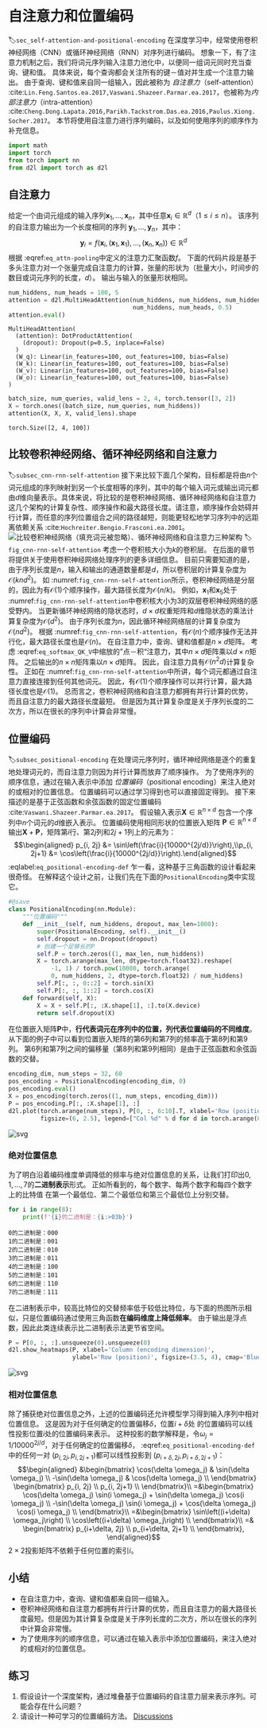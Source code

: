 # 自注意力和位置编码
:label:`sec_self-attention-and-positional-encoding`
在深度学习中，经常使用卷积神经网络（CNN）或循环神经网络（RNN）对序列进行编码。
想象一下，有了注意力机制之后，我们将词元序列输入注意力池化中，以便同一组词元同时充当查询、键和值。
具体来说，每个查询都会关注所有的键－值对并生成一个注意力输出。
由于查询、键和值来自同一组输入，因此被称为
*自注意力*（self-attention）
 :cite:`Lin.Feng.Santos.ea.2017,Vaswani.Shazeer.Parmar.ea.2017`，也被称为*内部注意力*（intra-attention） :cite:`Cheng.Dong.Lapata.2016,Parikh.Tackstrom.Das.ea.2016,Paulus.Xiong.Socher.2017`。
本节将使用自注意力进行序列编码，以及如何使用序列的顺序作为补充信息。
```python
import math
import torch
from torch import nn
from d2l import torch as d2l
```
## **自注意力**
给定一个由词元组成的输入序列$\mathbf{x}_1, \ldots, \mathbf{x}_n$，其中任意$\mathbf{x}_i \in \mathbb{R}^d$（$1 \leq i \leq n$）。
该序列的自注意力输出为一个长度相同的序列
$\mathbf{y}_1, \ldots, \mathbf{y}_n$，其中：
$$\mathbf{y}_i = f(\mathbf{x}_i, (\mathbf{x}_1, \mathbf{x}_1), \ldots, (\mathbf{x}_n, \mathbf{x}_n)) \in \mathbb{R}^d$$
根据 :eqref:`eq_attn-pooling`中定义的注意力汇聚函数$f$。
下面的代码片段是基于多头注意力对一个张量完成自注意力的计算，张量的形状为（批量大小，时间步的数目或词元序列的长度，$d$）。
输出与输入的张量形状相同。
```python
num_hiddens, num_heads = 100, 5
attention = d2l.MultiHeadAttention(num_hiddens, num_hiddens, num_hiddens,
                                   num_hiddens, num_heads, 0.5)
attention.eval()
```
    MultiHeadAttention(
      (attention): DotProductAttention(
        (dropout): Dropout(p=0.5, inplace=False)
      )
      (W_q): Linear(in_features=100, out_features=100, bias=False)
      (W_k): Linear(in_features=100, out_features=100, bias=False)
      (W_v): Linear(in_features=100, out_features=100, bias=False)
      (W_o): Linear(in_features=100, out_features=100, bias=False)
    )
```python
batch_size, num_queries, valid_lens = 2, 4, torch.tensor([3, 2])
X = torch.ones((batch_size, num_queries, num_hiddens))
attention(X, X, X, valid_lens).shape
```
    torch.Size([2, 4, 100])
## 比较卷积神经网络、循环神经网络和自注意力
:label:`subsec_cnn-rnn-self-attention`
接下来比较下面几个架构，目标都是将由$n$个词元组成的序列映射到另一个长度相等的序列，其中的每个输入词元或输出词元都由$d$维向量表示。具体来说，将比较的是卷积神经网络、循环神经网络和自注意力这几个架构的计算复杂性、顺序操作和最大路径长度。请注意，顺序操作会妨碍并行计算，而任意的序列位置组合之间的路径越短，则能更轻松地学习序列中的远距离依赖关系 :cite:`Hochreiter.Bengio.Frasconi.ea.2001`。
![比较卷积神经网络（填充词元被忽略）、循环神经网络和自注意力三种架构](../img/cnn-rnn-self-attention.svg)
:label:`fig_cnn-rnn-self-attention`
考虑一个卷积核大小为$k$的卷积层。
在后面的章节将提供关于使用卷积神经网络处理序列的更多详细信息。
目前只需要知道的是，由于序列长度是$n$，输入和输出的通道数量都是$d$，所以卷积层的计算复杂度为$\mathcal{O}(knd^2)$。
如 :numref:`fig_cnn-rnn-self-attention`所示，卷积神经网络是分层的，因此为有$\mathcal{O}(1)$个顺序操作，最大路径长度为$\mathcal{O}(n/k)$。
例如，$\mathbf{x}_1$和$\mathbf{x}_5$处于
 :numref:`fig_cnn-rnn-self-attention`中卷积核大小为3的双层卷积神经网络的感受野内。
当更新循环神经网络的隐状态时，$d \times d$权重矩阵和$d$维隐状态的乘法计算复杂度为$\mathcal{O}(d^2)$。
由于序列长度为$n$，因此循环神经网络层的计算复杂度为$\mathcal{O}(nd^2)$。
根据 :numref:`fig_cnn-rnn-self-attention`，有$\mathcal{O}(n)$个顺序操作无法并行化，最大路径长度也是$\mathcal{O}(n)$。
在自注意力中，查询、键和值都是$n \times d$矩阵。
考虑 :eqref:`eq_softmax_QK_V`中缩放的”点－积“注意力，其中$n \times d$矩阵乘以$d \times n$矩阵。
之后输出的$n \times n$矩阵乘以$n \times d$矩阵。
因此，自注意力具有$\mathcal{O}(n^2d)$计算复杂性。
正如在 :numref:`fig_cnn-rnn-self-attention`中所讲，每个词元都通过自注意力直接连接到任何其他词元。
因此，有$\mathcal{O}(1)$个顺序操作可以并行计算，最大路径长度也是$\mathcal{O}(1)$。
总而言之，卷积神经网络和自注意力都拥有并行计算的优势，而且自注意力的最大路径长度最短。
但是因为其计算复杂度是关于序列长度的二次方，所以在很长的序列中计算会非常慢。
## **位置编码**
:label:`subsec_positional-encoding`
在处理词元序列时，循环神经网络是逐个的重复地处理词元的，而自注意力则因为并行计算而放弃了顺序操作。
为了使用序列的顺序信息，通过在输入表示中添加
*位置编码*（positional encoding）来注入绝对的或相对的位置信息。
位置编码可以通过学习得到也可以直接固定得到。
接下来描述的是基于正弦函数和余弦函数的固定位置编码
 :cite:`Vaswani.Shazeer.Parmar.ea.2017`。
假设输入表示$\mathbf{X} \in \mathbb{R}^{n \times d}$
包含一个序列中$n$个词元的$d$维嵌入表示。
位置编码使用相同形状的位置嵌入矩阵
$\mathbf{P} \in \mathbb{R}^{n \times d}$输出$\mathbf{X} + \mathbf{P}$，矩阵第$i$行、第$2j$列和$2j+1$列上的元素为：
$$\begin{aligned} p_{i, 2j} &= \sin\left(\frac{i}{10000^{2j/d}}\right),\\p_{i, 2j+1} &= \cos\left(\frac{i}{10000^{2j/d}}\right).\end{aligned}$$
:eqlabel:`eq_positional-encoding-def`
乍一看，这种基于三角函数的设计看起来很奇怪。
在解释这个设计之前，让我们先在下面的`PositionalEncoding`类中实现它。
```python
#@save
class PositionalEncoding(nn.Module):
    """位置编码"""
    def __init__(self, num_hiddens, dropout, max_len=1000):
        super(PositionalEncoding, self).__init__()
        self.dropout = nn.Dropout(dropout)
        # 创建一个足够长的P
        self.P = torch.zeros((1, max_len, num_hiddens))
        X = torch.arange(max_len, dtype=torch.float32).reshape(
            -1, 1) / torch.pow(10000, torch.arange(
            0, num_hiddens, 2, dtype=torch.float32) / num_hiddens)
        self.P[:, :, 0::2] = torch.sin(X)
        self.P[:, :, 1::2] = torch.cos(X)
    def forward(self, X):
        X = X + self.P[:, :X.shape[1], :].to(X.device)
        return self.dropout(X)
```
在位置嵌入矩阵$\mathbf{P}$中，**行代表词元在序列中的位置，列代表位置编码的不同维度**。
从下面的例子中可以看到位置嵌入矩阵的第$6$列和第$7$列的频率高于第$8$列和第$9$列。
第$6$列和第$7$列之间的偏移量（第$8$列和第$9$列相同）是由于正弦函数和余弦函数的交替。
```python
encoding_dim, num_steps = 32, 60
pos_encoding = PositionalEncoding(encoding_dim, 0)
pos_encoding.eval()
X = pos_encoding(torch.zeros((1, num_steps, encoding_dim)))
P = pos_encoding.P[:, :X.shape[1], :]
d2l.plot(torch.arange(num_steps), P[0, :, 6:10].T, xlabel='Row (position)',
         figsize=(6, 2.5), legend=["Col %d" % d for d in torch.arange(6, 10)])
```
![svg](self-attention-and-positional-encoding_files/self-attention-and-positional-encoding_8_0.svg)
### 绝对位置信息
为了明白沿着编码维度单调降低的频率与绝对位置信息的关系，让我们打印出$0, 1, \ldots, 7$的**二进制表示**形式。
正如所看到的，每个数字、每两个数字和每四个数字上的比特值
在第一个最低位、第二个最低位和第三个最低位上分别交替。
```python
for i in range(8):
    print(f'{i}的二进制是：{i:>03b}')
```
    0的二进制是：000
    1的二进制是：001
    2的二进制是：010
    3的二进制是：011
    4的二进制是：100
    5的二进制是：101
    6的二进制是：110
    7的二进制是：111
在二进制表示中，较高比特位的交替频率低于较低比特位，与下面的热图所示相似，只是位置编码通过使用三角函数**在编码维度上降低频率**。
由于输出是浮点数，因此此类连续表示比二进制表示法更节省空间。
```python
P = P[0, :, :].unsqueeze(0).unsqueeze(0)
d2l.show_heatmaps(P, xlabel='Column (encoding dimension)',
                  ylabel='Row (position)', figsize=(3.5, 4), cmap='Blues')
```
![svg](self-attention-and-positional-encoding_files/self-attention-and-positional-encoding_12_0.svg)
### 相对位置信息
除了捕获绝对位置信息之外，上述的位置编码还允许模型学习得到输入序列中相对位置信息。
这是因为对于任何确定的位置偏移$\delta$，位置$i + \delta$处
的位置编码可以线性投影位置$i$处的位置编码来表示。
这种投影的数学解释是，令$\omega_j = 1/10000^{2j/d}$，对于任何确定的位置偏移$\delta$， :eqref:`eq_positional-encoding-def`中的任何一对
$(p_{i, 2j}, p_{i, 2j+1})$都可以线性投影到
$(p_{i+\delta, 2j}, p_{i+\delta, 2j+1})$：
$$\begin{aligned}
&\begin{bmatrix} \cos(\delta \omega_j) & \sin(\delta \omega_j) \\  -\sin(\delta \omega_j) & \cos(\delta \omega_j) \\ \end{bmatrix}
\begin{bmatrix} p_{i, 2j} \\  p_{i, 2j+1} \\ \end{bmatrix}\\
=&\begin{bmatrix} \cos(\delta \omega_j) \sin(i \omega_j) + \sin(\delta \omega_j) \cos(i \omega_j) \\  -\sin(\delta \omega_j) \sin(i \omega_j) + \cos(\delta \omega_j) \cos(i \omega_j) \\ \end{bmatrix}\\
=&\begin{bmatrix} \sin\left((i+\delta) \omega_j\right) \\  \cos\left((i+\delta) \omega_j\right) \\ \end{bmatrix}\\
=& 
\begin{bmatrix} p_{i+\delta, 2j} \\  p_{i+\delta, 2j+1} \\ \end{bmatrix},
\end{aligned}$$
$2\times 2$投影矩阵不依赖于任何位置的索引$i$。
## 小结
* 在自注意力中，查询、键和值都来自同一组输入。
* 卷积神经网络和自注意力都拥有并行计算的优势，而且自注意力的最大路径长度最短。但是因为其计算复杂度是关于序列长度的二次方，所以在很长的序列中计算会非常慢。
* 为了使用序列的顺序信息，可以通过在输入表示中添加位置编码，来注入绝对的或相对的位置信息。
## 练习
1. 假设设计一个深度架构，通过堆叠基于位置编码的自注意力层来表示序列。可能会存在什么问题？
1. 请设计一种可学习的位置编码方法。
[Discussions](https://discuss.d2l.ai/t/5762)
